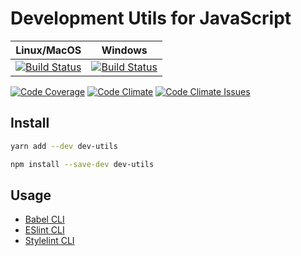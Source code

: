 # Development Utils for JavaScript

| Linux/MacOS | Windows |
|-------------|:-------:|
| [![Build Status](https://travis-ci.org/rusty1s/dev-utils.svg)](https://travis-ci.org/rusty1s/dev-utils) | [![Build Status](https://ci.appveyor.com/api/projects/status/github/rusty1s/dev-utils?svg=true)](https://ci.appveyor.com/project/rusty1s/dev-utils) |

[![Code Coverage](https://codecov.io/gh/rusty1s/dev-utils/branch/master/graph/badge.svg)](https://codecov.io/github/rusty1s/dev-utils)
[![Code Climate](https://codeclimate.com/github/rusty1s/dev-utils/badges/gpa.svg)](https://codeclimate.com/github/rusty1s/dev-utils)
[![Code Climate Issues](https://codeclimate.com/github/rusty1s/dev-utils/badges/issue_count.svg)](https://codeclimate.com/github/rusty1s/dev-utils/issues)

## Install

```sh
yarn add --dev dev-utils
```

```sh
npm install --save-dev dev-utils
```

## Usage

* [Babel CLI](https://babeljs.io/docs/usage/cli/)
* [ESlint CLI](http://eslint.org/docs/user-guide/command-line-interface)
* [Stylelint CLI](https://github.com/stylelint/stylelint/blob/master/docs/user-guide/cli.md)
